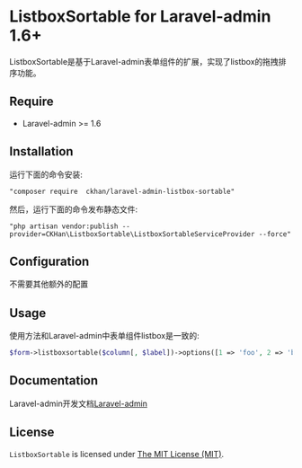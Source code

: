 # ListboxSortable for Laravel-admin 1.6+
ListboxSortable是基于Laravel-admin表单组件的扩展，实现了listbox的拖拽排序功能。

## Require
- Laravel-admin >= 1.6

## Installation
运行下面的命令安装:

    "composer require  ckhan/laravel-admin-listbox-sortable"
然后，运行下面的命令发布静态文件:

    "php artisan vendor:publish --provider=CKHan\ListboxSortable\ListboxSortableServiceProvider --force"    

## Configuration
不需要其他额外的配置

## Usage
使用方法和Laravel-admin中表单组件listbox是一致的:
```php
$form->listboxsortable($column[, $label])->options([1 => 'foo', 2 => 'bar', 'val' => 'Option name']);
``` 
## Documentation
Laravel-admin开发文档[Laravel-admin](https://laravel-admin.org/docs/zh/)
## License
`ListboxSortable` is licensed under [The MIT License (MIT)](LICENSE).
